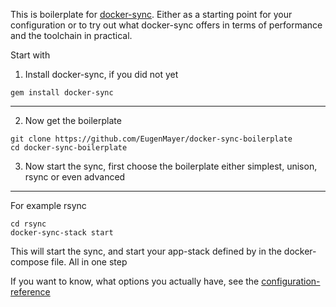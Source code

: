This is boilerplate for [docker-sync](https://github.com/EugenMayer/docker_sync).
Either as a starting point for your configuration or to try out what docker-sync offers in terms of performance and the toolchain in practical.

Start with

1. Install docker-sync, if you did not yet

```
gem install docker-sync
```

---

2. Now get the boilerplate
```
git clone https://github.com/EugenMayer/docker-sync-boilerplate
cd docker-sync-boilerplate
```

3. Now start the sync, first choose the boilerplate either simplest, unison, rsync or even advanced

---

For example rsync
```
cd rsync
docker-sync-stack start
```

This will start the sync, and start your app-stack defined by in the docker-compose file. All in one step

If you want to know, what options you actually have, see the [configuration-reference](https://github.com/EugenMayer/docker-sync/wiki/2.-Configuration#docker-syncyml)